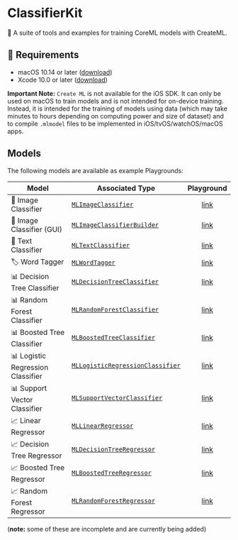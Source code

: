 # ClassifierKit
🤖 A suite of tools and examples for training CoreML models with CreateML.

## 📄 Requirements
* macOS 10.14 or later ([download](https://developer.apple.com/download/))
* Xcode 10.0 or later ([download](https://developer.apple.com/download/))

**Important Note:** `Create ML` is not available for the iOS SDK. It can only be used on macOS to train models and is not intended for on-device training. Instead, it is intended for the training of models using data (which may take minutes to hours depending on computing power and size of dataset) and to compile `.mlmodel` files to be implemented in iOS/tvOS/watchOS/macOS apps.

## Models
The following models are available as example Playgrounds:

| Model | Associated Type | Playground |
| --- | --- | :---:|
| 🌅 Image Classifier | [`MLImageClassifier`](https://developer.apple.com/documentation/create_ml/mlimageclassifier) | [link]() |
| 🌅 Image Classifier (GUI) | [`MLImageClassifierBuilder`](https://developer.apple.com/documentation/create_ml/mlimageclassifierbuilder) | [link]() |
| 📄 Text Classifier | [`MLTextClassifier`](https://developer.apple.com/documentation/create_ml/mltextclassifier) | [link]() |
| 🏷️ Word Tagger | [`MLWordTagger`](https://developer.apple.com/documentation/create_ml/mlwordtagger) | [link]() |
| 📊 Decision Tree Classifier | [`MLDecisionTreeClassifier`](https://developer.apple.com/documentation/create_ml/mldecisiontreeclassifier) | [link]() |
| 📊 Random Forest Classifier | [`MLRandomForestClassifier`](https://developer.apple.com/documentation/create_ml/mlrandomforestclassifier) | [link]() |
| 📊 Boosted Tree Classifier | [`MLBoostedTreeClassifier`](https://developer.apple.com/documentation/create_ml/mlboostedtreeclassifier) | [link]() |
| 📊 Logistic Regression Classifier | [`MLLogisticRegressionClassifier`](https://developer.apple.com/documentation/create_ml/mllogisticregressionclassifier) | [link]() |
| 📊 Support Vector Classifier | [`MLSupportVectorClassifier`](https://developer.apple.com/documentation/create_ml/mlsupportvectorclassifier) | [link]()|
| 📈 Linear Regressor | [`MLLinearRegressor`](https://developer.apple.com/documentation/create_ml/mllinearregressor) | [link]() |
| 📈 Decision Tree Regressor | [`MLDecisionTreeRegressor`](https://developer.apple.com/documentation/create_ml/mldecisiontreeregressor) | [link]() |
| 📈 Boosted Tree Regressor | [`MLBoostedTreeRegressor`](https://developer.apple.com/documentation/create_ml/mlboostedtreeregressor) | [link]() |
| 📈 Random Forest Regressor | [`MLRandomForestRegressor`](https://developer.apple.com/documentation/create_ml/mlrandomforestregressor) | [link]() |



(**note:** some of these are incomplete and are currently being added)
